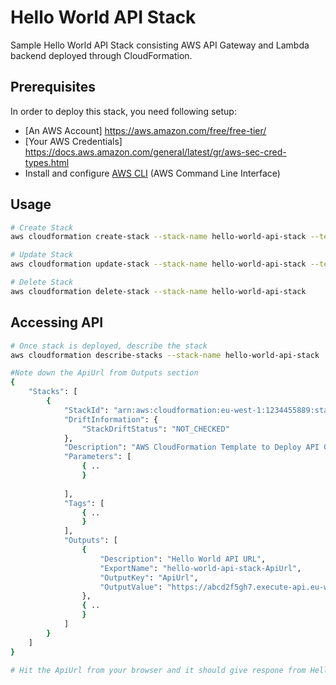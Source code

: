 # Hello World API Stack

Sample Hello World API Stack consisting AWS API Gateway and Lambda backend deployed through CloudFormation.

## Prerequisites

In order to deploy this stack, you need following setup:

- [An AWS Account] https://aws.amazon.com/free/free-tier/
- [Your AWS Credentials] https://docs.aws.amazon.com/general/latest/gr/aws-sec-cred-types.html
- Install and configure [AWS CLI](https://aws.amazon.com/cli/) (AWS Command Line Interface)


## Usage

```bash
# Create Stack
aws cloudformation create-stack --stack-name hello-world-api-stack --template-body file://hello-world-api-stack.yaml --parameters file://parameters-hello-world-api-stack.json --tags file://tags-hello-world-api-stack.json --capabilities CAPABILITY_NAMED_IAM

# Update Stack
aws cloudformation update-stack --stack-name hello-world-api-stack --template-body file://hello-world-api-stack.yaml --parameters file://parameters-hello-world-api-stack.json --tags file://tags-hello-world-api-stack.json --capabilities CAPABILITY_NAMED_IAM

# Delete Stack
aws cloudformation delete-stack --stack-name hello-world-api-stack
```


## Accessing API

```bash
# Once stack is deployed, describe the stack
aws cloudformation describe-stacks --stack-name hello-world-api-stack

#Note down the ApiUrl from Outputs section
{
    "Stacks": [
        {
            "StackId": "arn:aws:cloudformation:eu-west-1:1234455889:stack/hello-world-api-stack/8978798cbjn-f88a-11eb-90af-0a33ae0acab1",
            "DriftInformation": {
                "StackDriftStatus": "NOT_CHECKED"
            },
            "Description": "AWS CloudFormation Template to Deploy API Gateway with Lambda Proxy Backend",
            "Parameters": [
                { ..
				}
				
            ],
            "Tags": [
                { ..
				}
            ],
            "Outputs": [
                {
                    "Description": "Hello World API URL",
                    "ExportName": "hello-world-api-stack-ApiUrl",
                    "OutputKey": "ApiUrl",
                    "OutputValue": "https://abcd2f5gh7.execute-api.eu-west-1.amazonaws.com/dev/hello"
                },
                { ..
				}
			]
		}	
    ]
}

# Hit the ApiUrl from your browser and it should give respone from Hello World API.
```